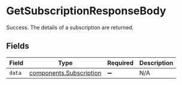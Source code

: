 # GetSubscriptionResponseBody

Success. The details of a subscription are returned.


## Fields

| Field                                                              | Type                                                               | Required                                                           | Description                                                        |
| ------------------------------------------------------------------ | ------------------------------------------------------------------ | ------------------------------------------------------------------ | ------------------------------------------------------------------ |
| `data`                                                             | [components.Subscription](../../models/components/subscription.md) | :heavy_minus_sign:                                                 | N/A                                                                |